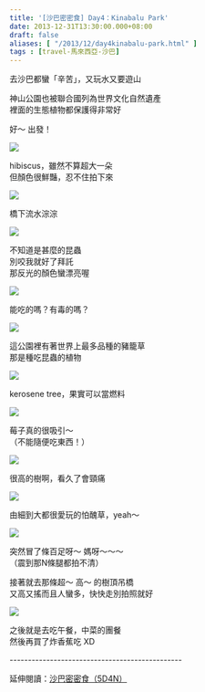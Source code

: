 ```yaml
---
title: '[沙巴密密食] Day4：Kinabalu Park'
date: 2013-12-31T13:30:00.000+08:00
draft: false
aliases: [ "/2013/12/day4kinabalu-park.html" ]
tags : [travel-馬來西亞-沙巴]
---
```


去沙巴都蠻「辛苦」，又玩水又要遊山  
  
神山公園也被聯合國列為世界文化自然遺產  
裡面的生態植物都保護得非常好  
  
好～ 出發！  

![](/images/sabah4c.jpg)

hibiscus，雖然不算超大一朵  
但顏色很鮮豔，忍不住拍下來  

![](/images/sabah4c1.jpg)

橋下流水淙淙  

![](/images/sabah4c2.jpg)

不知道是甚麼的昆蟲  
別咬我就好了拜託  
那反光的顏色蠻漂亮喔  

![](/images/sabah4c3.jpg)

能吃的嗎？有毒的嗎？  

![](/images/sabah4c4.jpg)

這公園裡有著世界上最多品種的豬籠草  
那是種吃昆蟲的植物  

![](/images/sabah4c5.jpg)

kerosene tree，果實可以當燃料  

![](/images/sabah4c6.jpg)

莓子真的很吸引～  
（不能隨便吃東西！）  

![](/images/sabah4c7.jpg)

很高的樹啊，看久了會頸痛  

![](/images/sabah4c8.jpg)

由細到大都很愛玩的怕醜草，yeah～  

![](/images/sabah4c9.jpg)

突然冒了條百足呀～ 媽呀～～～  
（震到那N條腿都拍不清）  
  
接著就去那條超～ 高～ 的樹頂吊橋  
又高又搖而且人蠻多，快快走別拍照就好  

![](/images/sabah4c10.jpg)

之後就是去吃午餐，中菜的團餐  
然後再買了炸香蕉吃 XD  
  
\-----------------------------------------------  
  
延伸閱讀：[沙巴密密食（5D4N）](https://hidie.net/sabah5d4n/)
